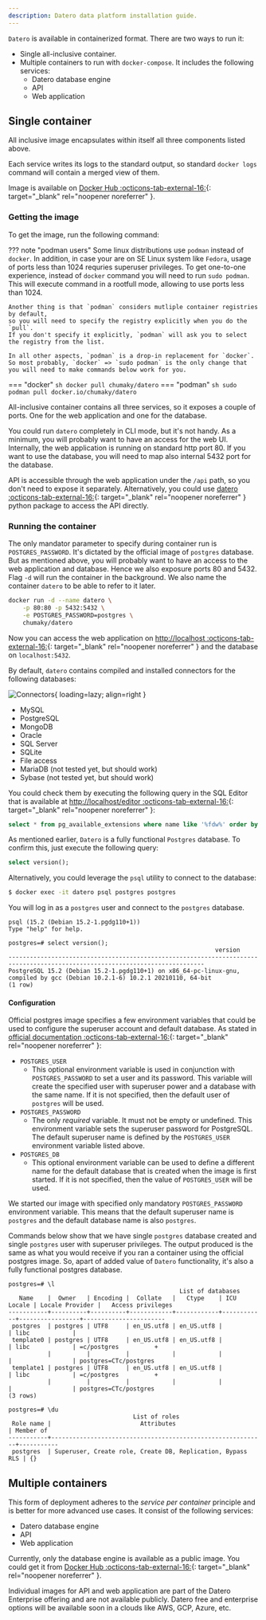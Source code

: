 ```yaml
---
description: Datero data platform installation guide.
---
```


`Datero` is available in containerized format.
There are two ways to run it:

- Single all-inclusive container.
- Multiple containers to run with `docker-compose`. It includes the following services:
    - Datero database engine
    - API
    - Web application

## Single container
All inclusive image encapsulates within itself all three components listed above.

Each service writes its logs to the standard output, so standard `docker logs` command will contain a merged view of them.

Image is available on [Docker Hub :octicons-tab-external-16:](https://hub.docker.com/r/chumaky/datero){: target="_blank" rel="noopener noreferrer" }.

### Getting the image
To get the image, run the following command:

??? note "podman users"
    Some linux distributions use `podman` instead of `docker`.
    In addition, in case your are on SE Linux system like `Fedora`, usage of ports less than 1024 requries superuser privileges.
    To get one-to-one experience, instead of `docker` command you will need to run `sudo podman`.
    This will execute command in a rootfull mode, allowing to use ports less than 1024.

    Another thing is that `podman` considers mutliple container registries by default,
    so you will need to specify the registry explicitly when you do the `pull`.
    If you don't specify it explicitly, `podman` will ask you to select the registry from the list.

    In all other aspects, `podman` is a drop-in replacement for `docker`.
    So most probably, `docker` => `sudo podman` is the only change that you will need to make commands below work for you.


=== "docker"
    ``` sh
    docker pull chumaky/datero
    ```
=== "podman"
    ``` sh
    sudo podman pull docker.io/chumaky/datero
    ```

All-inclusive container contains all three services, so it exposes a couple of ports.
One for the web application and one for the database.

You could run `datero` completely in CLI mode, but it's not handy.
As a minimum, you will probably want to have an access for the web UI.
Internally, the web application is running on standard http port 80.
If you want to use the database, you will need to map also internal 5432 port for the database.

API is accessible through the web application under the `/api` path, so you don't need to expose it separately.
Alternatively, you could use [datero :octicons-tab-external-16:](https://pypi.org/project/datero/){: target="_blank" rel="noopener noreferrer" } python package to access the API directly.


### Running the container
The only mandator parameter to specify during container run is `POSTGRES_PASSWORD`.
It's dictated by the official image of `postgres` database.
But as mentioned above, you will probably want to have an access to the web application and database.
Hence we also exposure ports 80 and 5432.
Flag `-d` will run the container in the background.
We also name the container `datero` to be able to refer to it later.

``` sh
docker run -d --name datero \
    -p 80:80 -p 5432:5432 \
    -e POSTGRES_PASSWORD=postgres \
    chumaky/datero
```

Now you can access the web application on [http://localhost :octicons-tab-external-16:](http://localhost){: target="_blank" rel="noopener noreferrer" } and the database on `localhost:5432`.

By default, `datero` contains compiled and installed connectors for the following databases:

![Connectors](./images/connectors.jpg){ loading=lazy; align=right }

- MySQL
- PostgreSQL
- MongoDB
- Oracle
- SQL Server
- SQLite
- File access
- MariaDB (not tested yet, but should work)
- Sybase (not tested yet, but should work)

You could check them by executing the following query in the SQL Editor that is available at [http://localhost/editor :octicons-tab-external-16:](http://localhost/editor){: target="_blank" rel="noopener noreferrer" }:
``` sql
select * from pg_available_extensions where name like '%fdw%' order by name;
```

As mentioned earlier, `Datero` is a fully functional `Postgres` database. To confirm this, just execute the following query:
``` sql
select version();
```

Alternatively, you could leverage the `psql` utility to connect to the database:
``` sh
$ docker exec -it datero psql postgres postgres
```

You will log in as a `postgres` user and connect to the `postgres` database.
```
psql (15.2 (Debian 15.2-1.pgdg110+1))
Type "help" for help.

postgres=# select version();
                                                          version
-----------------------------------------------------------------------------------------------------------------------------
PostgreSQL 15.2 (Debian 15.2-1.pgdg110+1) on x86_64-pc-linux-gnu, compiled by gcc (Debian 10.2.1-6) 10.2.1 20210110, 64-bit
(1 row)
```

#### Configuration
Official postgres image specifies a few environment variables that could be used to configure the superuser account and default database.
As stated in [official documentation :octicons-tab-external-16:](https://hub.docker.com/_/postgres){: target="_blank" rel="noopener noreferrer" }:

- `POSTGRES_USER`
    - This optional environment variable is used in conjunction with `POSTGRES_PASSWORD` to set a user and its password.
      This variable will create the specified user with superuser power and a database with the same name.
      If it is not specified, then the default user of `postgres` will be used.
- `POSTGRES_PASSWORD`
    - The only _required_ variable.
      It must not be empty or undefined.
      This environment variable sets the superuser password for PostgreSQL.
      The default superuser name is defined by the `POSTGRES_USER` environment variable listed above.
- `POSTGRES_DB`
    - This optional environment variable can be used to define a different name
      for the default database that is created when the image is first started.
      If it is not specified, then the value of `POSTGRES_USER` will be used.


We started our image with specified only mandatory `POSTGRES_PASSWORD` environment variable.
This means that the default superuser name is `postgres` and the default database name is also `postgres`.

Commands below show that we have single `postgres` database created and single `postgres` user with superuser privileges.
The output produced is the same as what you would receive if you ran a container using the official postgres image.
So, apart of added value of `Datero` functionality, it's also a fully functional postgres database.

```
postgres=# \l
                                                List of databases
   Name    |  Owner   | Encoding |  Collate   |   Ctype    | ICU Locale | Locale Provider |   Access privileges
-----------+----------+----------+------------+------------+------------+-----------------+-----------------------
 postgres  | postgres | UTF8     | en_US.utf8 | en_US.utf8 |            | libc            |
 template0 | postgres | UTF8     | en_US.utf8 | en_US.utf8 |            | libc            | =c/postgres          +
           |          |          |            |            |            |                 | postgres=CTc/postgres
 template1 | postgres | UTF8     | en_US.utf8 | en_US.utf8 |            | libc            | =c/postgres          +
           |          |          |            |            |            |                 | postgres=CTc/postgres
(3 rows)

postgres=# \du
                                   List of roles
 Role name |                         Attributes                         | Member of
-----------+------------------------------------------------------------+-----------
 postgres  | Superuser, Create role, Create DB, Replication, Bypass RLS | {}
```


## Multiple containers
This form of deployment adheres to the _service per container_ principle and is better for more advanced use cases.
It consist of the following services:

- Datero database engine
- API
- Web application

Currently, only the database engine is available as a public image.
You could get it from [Docker Hub :octicons-tab-external-16:](https://hub.docker.com/r/chumaky/datero_engine){: target="_blank" rel="noopener noreferrer" }.

Individual images for API and web application are part of the Datero Enterprise offering and are not available publicly. 
Datero free and enterprise options will be available soon in a clouds like AWS, GCP, Azure, etc.